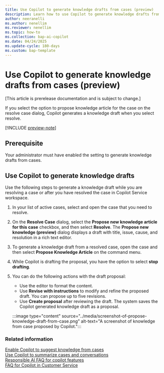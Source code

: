 ```yaml
---
title: Use Copilot to generate knowledge drafts from cases (preview)
description: Learn how to use Copilot to generate knowledge drafts from cases.
author: neeranelli
ms.author: nenellim
ms.reviewer: nenellim
ms.topic: how-to
ms.collection: bap-ai-copilot
ms.date: 04/24/2025
ms.update-cycle: 180-days
ms.custom: bap-template
---
```


# Use Copilot to generate knowledge drafts from cases (preview)

[This article is prerelease documentation and is subject to change.]

If you select the option to propose knowledge article for the case on the resolve case dialog, Copilot generates a knowledge draft when you select resolve.

[!INCLUDE [preview-note](~/../shared-content/shared/preview-includes/preview-note-d365.md)]

## Prerequisite

Your administrator must have enabled the setting to generate knowledge drafts from cases.

## Use Copilot to generate knowledge drafts

Use the following steps to generate a knowledge draft while you are resolving a case or after you have resolved the case in Copilot Service workspace.

1. In your list of active cases, select and open the case that you need to resolve.
1. On the **Resolve Case** dialog, select the **Propose new knowledge article for this case** checkbox, and then select **Resolve**. The **Propose new knowledge (preview)** dialog displays a draft with title, issue, cause, and resolution in a rich text editor.
1. To generate a knowledge draft from a resolved case, open the case and then select **Propose Knowledge Article** on the command menu.
1. While Copilot is drafting the proposal, you have the option to select **stop drafting**.
1. You can do the following actions with the draft proposal:
    - Use the editor to format the content.
    - Use **Revise with instructions** to modify and refine the proposed draft. You can propose up to five revisions.
    - Use **Create proposal** after reviewing the draft. The system saves the Copilot generated knowledge draft as a proposal.

    :::image type="content" source="../media/screenshot-of-propose-knowledge-draft-from-case.png" alt-text="A screenshot of knowledge from case proposed by Copilot.":::

### Related information

[Enable Copilot to suggest knowledge from cases](../administer/enable-copilot-suggest-knowledge-from-cases.md)  
[Use Copilot to summarize cases and conversations](copilot-use-summary.md)  
[Responsible AI FAQ for copilot features](../implement/faq-responsible-ai-copilot.md)  
[FAQ for Copilot in Customer Service](../administer/faq-copilot-features.md)  
